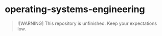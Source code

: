 # operating-systems-engineering

> ![WARNING]
> This repository is unfinished. Keep your expectations low.
